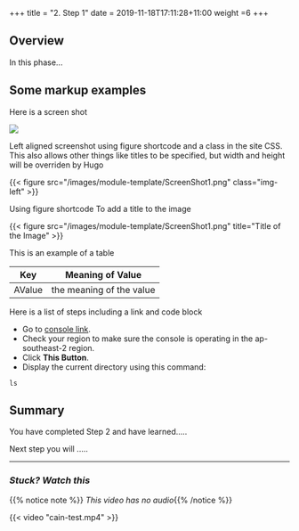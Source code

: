 +++
title = "2. Step 1"
date = 2019-11-18T17:11:28+11:00
weight =6
+++


## Overview

In this phase...

## Some markup examples

Here is a screen shot

![](/images/module-template/ScreenShot1.png )

Left aligned screenshot using figure shortcode and a class in the site CSS. This also allows other things like titles to be specified, but width and height will be overriden by Hugo

{{< figure src="/images/module-template/ScreenShot1.png" class="img-left" >}}

Using figure shortcode To add a title to the image

{{< figure src="/images/module-template/ScreenShot1.png" title="Title of the Image" >}}

This is an example of a table 

| Key | Meaning of Value |
|-----------|---------|
|AValue| the meaning of the value |

Here is a list of steps including a link and code block
- Go to [console link](https://console.aws.amazon.com/).
- Check your region to make sure the console is operating in the ap-southeast-2 region.
- Click **This Button**.
- Display the current directory using this command:
```
ls
```


## Summary
You have completed Step 2 and have learned.....

Next step you will .....

---

### *Stuck? Watch this*

{{% notice note %}} 
*This video has no audio*{{% /notice %}}


{{< video "cain-test.mp4" >}}
